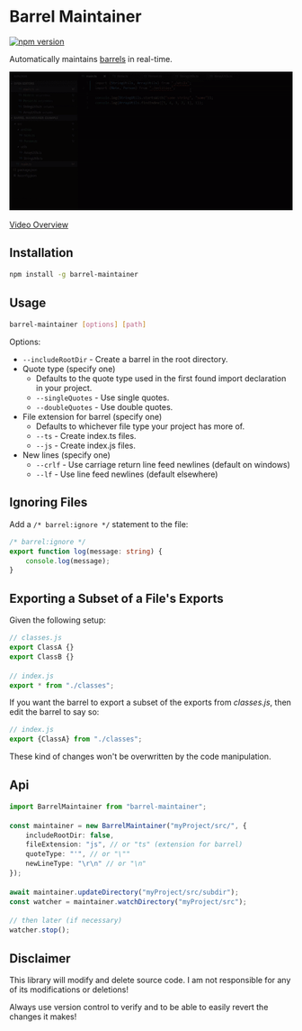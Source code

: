 # Barrel Maintainer

[![npm version](https://badge.fury.io/js/barrel-maintainer.svg)](https://badge.fury.io/js/barrel-maintainer)

Automatically maintains [barrels](https://angular.io/guide/glossary#barrel) in real-time.

[![Automated real-time barrel maintenance](demo.gif)](https://youtu.be/gFi7kQnD69k)

[Video Overview](https://youtu.be/gFi7kQnD69k)

## Installation

```bash
npm install -g barrel-maintainer
```

## Usage

```bash
barrel-maintainer [options] [path]
```

Options:

* `--includeRootDir` - Create a barrel in the root directory.
* Quote type (specify one)
    * Defaults to the quote type used in the first found import declaration in your project.
    * `--singleQuotes` - Use single quotes.
    * `--doubleQuotes` - Use double quotes.
* File extension for barrel (specify one)
    * Defaults to whichever file type your project has more of.
    * `--ts` - Create index.ts files.
    * `--js` - Create index.js files.
* New lines (specify one)
    * `--crlf` - Use carriage return line feed newlines (default on windows)
    * `--lf` - Use line feed newlines (default elsewhere)

## Ignoring Files

Add a `/* barrel:ignore */` statement to the file:

```ts
/* barrel:ignore */
export function log(message: string) {
    console.log(message);
}
```

## Exporting a Subset of a File's Exports

Given the following setup:

```js
// classes.js
export ClassA {}
export ClassB {}

// index.js
export * from "./classes";
```

If you want the barrel to export a subset of the exports from *classes.js*, then edit the barrel to say so:

```js
// index.js
export {ClassA} from "./classes";
```

These kind of changes won't be overwritten by the code manipulation.

## Api

```ts
import BarrelMaintainer from "barrel-maintainer";

const maintainer = new BarrelMaintainer("myProject/src/", {
    includeRootDir: false,
    fileExtension: "js", // or "ts" (extension for barrel)
    quoteType: "'", // or "\""
    newLineType: "\r\n" // or "\n"
});

await maintainer.updateDirectory("myProject/src/subdir");
const watcher = maintainer.watchDirectory("myProject/src");

// then later (if necessary)
watcher.stop();
```

## Disclaimer

This library will modify and delete source code. I am not responsible for any of its modifications or deletions!

Always use version control to verify and to be able to easily revert the changes it makes!
